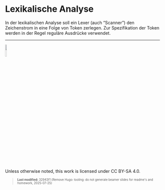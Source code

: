 # Lexikalische Analyse

In der lexikalischen Analyse soll ein Lexer (auch “Scanner”) den
Zeichenstrom in eine Folge von Token zerlegen. Zur Spezifikation der
Token werden in der Regel reguläre Ausdrücke verwendet.

------------------------------------------------------------------------

<img src="https://licensebuttons.net/l/by-sa/4.0/88x31.png" width="10%">

Unless otherwise noted, this work is licensed under CC BY-SA 4.0.

<blockquote><p><sup><sub><strong>Last modified:</strong> 32943f1 (Remove Hugo: tooling: do not generate beamer slides for readme's and homework, 2025-07-25)<br></sub></sup></p></blockquote>

